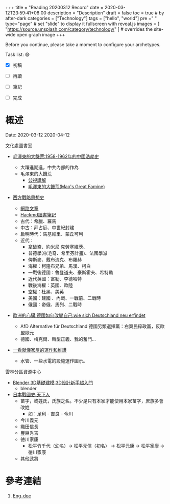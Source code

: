 +++
title = "Reading 20200312 Record"
date = 2020-03-12T23:59:41+08:00
description = "Description"
draft = false
toc = true  # by after-dark
categories = ["Technology"]
tags = ["hello", "world"]
pre ="<i class='fa fa-file'></i> "
type="page" # set "slide" to display it fullscreen with reveal.js
images = [
  "https://source.unsplash.com/category/technology/"
] # overrides the site-wide open graph image
+++

Before you continue, please take a moment to configure your archetypes.


<!--more-->

Task list: :smile:

- [x] 初稿
- [ ] 再讀
- [ ] 筆記
- [ ] 完成


# 概述


Date: 2020-03-12	2020-04-12

文化處圖書室

* [毛澤東的大饑荒:1958-1962年的中國浩劫史](http://library.ylccb.gov.tw/bookDetail.do?id=385390)
    * 大躍進期進，中共內部的作為
    * 毛澤東的大饑荒
        * [公視講解](https://www.youtube.com/watch?v=AEJ3SDPVna8)
        * [毛澤東的大饑荒(Mao's Great Famine)](https://www.youtube.com/watch?v=FcvAz9t3kDw&t=821s)
* [西方戰略思想史](http://library.ylccb.gov.tw/bookDetail.do?id=104601)
    * [網路文章](http://www.warstudy.com/theory/modern/history_thought/index.xml)
    * [Hackmd讀書筆記](https://hackmd.io/Uw7GhyMET2icb1sQ174j2w)
    * 古代：希臘、羅馬
    * 中古：拜占庭、中世紀封建
    * 啟明時代：馬基維里、蒙丘可利
    * 近代：
        * 拿破崙、約米尼 克勞塞維茨、
        * 普德學派(毛奇、希里芬計畫)、法國學派
        * 俾斯麥、戴布流克、布羅赫
        * 海權：柯隆布兄弟、馬漢、柯白
        * 一戰後德國：魯登道夫、豪斯霍夫、希特勒
        * 近代英國：富勒、李德哈特
        * 戰後海權：英國、歐陸
        * 空權：杜黑、美英
        * 美國：建國 、內戰、一戰前、二戰時
        * 俄國：帝俄、馬列、二戰時
* [歐洲的心臟:德國如何改變自己:wie sich Deutschland neu erfindet](http://library.ylccb.gov.tw/bookDetail.do?id=518857)
    * AfD Alternative für Deutschland 德國另類選擇黨：右翼民粹政黨，反歐盟歐元
    * 德國、梅克爾、轉型正義、我的奮鬥…

* [一看就懂家屋的運作和維護](http://library.ylccb.gov.tw/bookDetail.do?id=588191)
    * 水管、一些水電的設施運作圖示。 

雲林分區資源中心

* [Blender 3D基礎建模:3D設計新手超入門](http://library.ylccb.gov.tw/bookDetail.do?id=549882)
    * blender 
* [日本戰國史:天下人](http://library.ylccb.gov.tw/bookDetail.do?id=492716)
    * 苗字，或姓氏，氏族之名。不少是只有本家才能使用本家苗字，庶族多會改姓
        * 如：足利 - 吉良 - 今川
    * 今川義元
    * 織田信長
    * 豐巨秀吉
    * 徳川家康
        * 松平竹千代（幼名）→ 松平元信（初名） → 松平元康 → 松平家康 → 徳川家康 
    * 其他武將            
# 參考連結

1. [Eng-doc](http://daringfireball.net/projects/markdown/syntax)


[google]: https://www.google.com "Search Engine"
